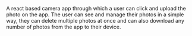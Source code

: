 A react based camera app through which a user can click and upload the photo on the app. The user can see and manage their photos in a simple way, they can delete multiple photos at once and can also download any number of photos from the app to their device.
